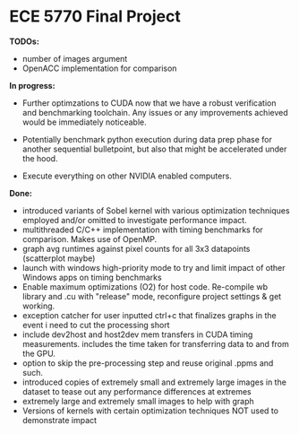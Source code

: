 # ECE 5770 Final Project

**TODOs:**
- number of images argument 
- OpenACC implementation for comparison

**In progress:**
- Further optimzations to CUDA now that we have a robust verification and benchmarking toolchain. Any issues or any improvements achieved would be immediately noticeable. 

- Potentially benchmark python execution during data prep phase for another sequential bulletpoint, but also that might be accelerated under the hood. 
- Execute everything on other NVIDIA enabled computers. 

**Done:**
- introduced variants of Sobel kernel with various optimization techniques employed and/or omitted to investigate performance impact. 
- multithreaded C/C++ implementation with timing benchmarks for comparison. Makes use of OpenMP. 
- graph avg runtimes against pixel counts for all 3x3 datapoints (scatterplot maybe)
- launch with windows high-priority mode to try and limit impact of other Windows apps on timing benchmarks
- Enable maximum optimizations (O2) for host code. Re-compile wb library and .cu with "release" mode, reconfigure project settings & get working. 
- exception catcher for user inputted ctrl+c that finalizes graphs in the event i need to cut the processing short
- include dev2host and host2dev mem transfers in CUDA timing measurements. includes the time taken for transferring data to and from the GPU. 
- option to skip the pre-processing step and reuse original .ppms and such. 
- introduced copies of extremely small and extremely large images in the dataset to tease out any performance differences at extremes 
- extremely large and extremely small images to help with graph 
- Versions of kernels with certain optimization techniques NOT used to demonstrate impact
